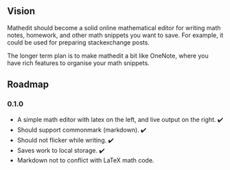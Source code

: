 ## Vision

Mathedit should become a solid online mathematical editor for writing math notes,
homework, and other math snippets you want to save. For example, it could be
used for preparing stackexchange posts.

The longer term plan is to make mathedit a bit like OneNote, where you have rich
features to organise your math snippets.

## Roadmap

### 0.1.0
* A simple math editor with latex on the left, and live output on the right. :heavy_check_mark:
* Should support commonmark (markdown). :heavy_check_mark:
* Should not flicker while writing. :heavy_check_mark:
* Saves work to local storage. :heavy_check_mark:
* Markdown not to conflict with LaTeX math code.